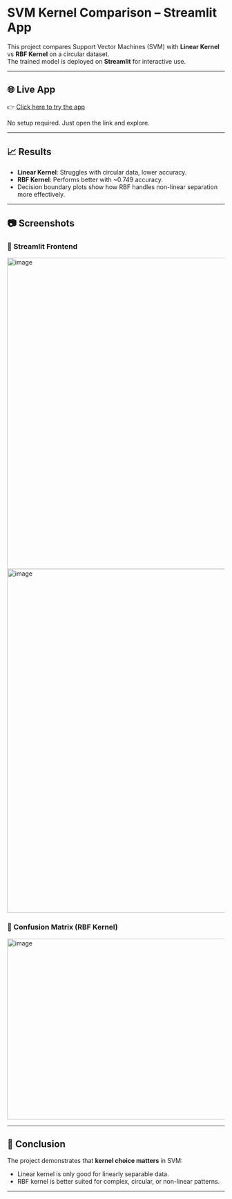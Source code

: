 # SVM Kernel Comparison – Streamlit App

This project compares Support Vector Machines (SVM) with **Linear Kernel** vs **RBF Kernel** on a circular dataset.  
The trained model is deployed on **Streamlit** for interactive use.

---

## 🌐 Live App
👉 [Click here to try the app](https://your-streamlit-link.streamlit.app)

No setup required. Just open the link and explore.

---

## 📈 Results
- **Linear Kernel**: Struggles with circular data, lower accuracy.  
- **RBF Kernel**: Performs better with ~0.749 accuracy.  
- Decision boundary plots show how RBF handles non-linear separation more effectively.  

---

## 📷 Screenshots

### 🔹 Streamlit Frontend
<img width="1309" height="719" alt="image" src="https://github.com/user-attachments/assets/1aaa68d0-4e4a-4713-80d9-18899f75d9b3" />
<img width="1200" height="794" alt="image" src="https://github.com/user-attachments/assets/ff75f382-d243-4c1f-8de2-0f114d93f26d" />


### 🔹 Confusion Matrix (RBF Kernel)
<img width="519" height="418" alt="image" src="https://github.com/user-attachments/assets/c5ccb5db-60b9-4e01-9fc5-855815ba47a4" />


---

## 📝 Conclusion
The project demonstrates that **kernel choice matters** in SVM:
- Linear kernel is only good for linearly separable data.  
- RBF kernel is better suited for complex, circular, or non-linear patterns.  

---
